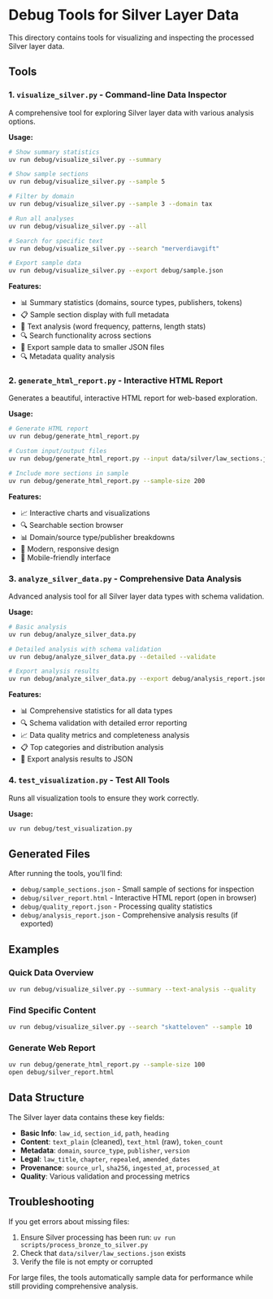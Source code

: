 # Debug Tools for Silver Layer Data

This directory contains tools for visualizing and inspecting the processed Silver layer data.

## Tools

### 1. `visualize_silver.py` - Command-line Data Inspector

A comprehensive tool for exploring Silver layer data with various analysis options.

**Usage:**
```bash
# Show summary statistics
uv run debug/visualize_silver.py --summary

# Show sample sections
uv run debug/visualize_silver.py --sample 5

# Filter by domain
uv run debug/visualize_silver.py --sample 3 --domain tax

# Run all analyses
uv run debug/visualize_silver.py --all

# Search for specific text
uv run debug/visualize_silver.py --search "merverdiavgift"

# Export sample data
uv run debug/visualize_silver.py --export debug/sample.json
```

**Features:**
- 📊 Summary statistics (domains, source types, publishers, tokens)
- 📋 Sample section display with full metadata
- 📝 Text analysis (word frequency, patterns, length stats)
- 🔍 Search functionality across sections
- 📁 Export sample data to smaller JSON files
- 🔍 Metadata quality analysis

### 2. `generate_html_report.py` - Interactive HTML Report

Generates a beautiful, interactive HTML report for web-based exploration.

**Usage:**
```bash
# Generate HTML report
uv run debug/generate_html_report.py

# Custom input/output files
uv run debug/generate_html_report.py --input data/silver/law_sections.json --output debug/report.html

# Include more sections in sample
uv run debug/generate_html_report.py --sample-size 200
```

**Features:**
- 📈 Interactive charts and visualizations
- 🔍 Searchable section browser
- 📊 Domain/source type/publisher breakdowns
- 🎨 Modern, responsive design
- 📱 Mobile-friendly interface

### 3. `analyze_silver_data.py` - Comprehensive Data Analysis

Advanced analysis tool for all Silver layer data types with schema validation.

**Usage:**
```bash
# Basic analysis
uv run debug/analyze_silver_data.py

# Detailed analysis with schema validation
uv run debug/analyze_silver_data.py --detailed --validate

# Export analysis results
uv run debug/analyze_silver_data.py --export debug/analysis_report.json
```

**Features:**
- 📊 Comprehensive statistics for all data types
- 🔍 Schema validation with detailed error reporting
- 📈 Data quality metrics and completeness analysis
- 📋 Top categories and distribution analysis
- 💾 Export analysis results to JSON

### 4. `test_visualization.py` - Test All Tools

Runs all visualization tools to ensure they work correctly.

**Usage:**
```bash
uv run debug/test_visualization.py
```

## Generated Files

After running the tools, you'll find:

- `debug/sample_sections.json` - Small sample of sections for inspection
- `debug/silver_report.html` - Interactive HTML report (open in browser)
- `debug/quality_report.json` - Processing quality statistics
- `debug/analysis_report.json` - Comprehensive analysis results (if exported)

## Examples

### Quick Data Overview
```bash
uv run debug/visualize_silver.py --summary --text-analysis --quality
```

### Find Specific Content
```bash
uv run debug/visualize_silver.py --search "skatteloven" --sample 10
```

### Generate Web Report
```bash
uv run debug/generate_html_report.py --sample-size 100
open debug/silver_report.html
```

## Data Structure

The Silver layer data contains these key fields:

- **Basic Info**: `law_id`, `section_id`, `path`, `heading`
- **Content**: `text_plain` (cleaned), `text_html` (raw), `token_count`
- **Metadata**: `domain`, `source_type`, `publisher`, `version`
- **Legal**: `law_title`, `chapter`, `repealed`, `amended_dates`
- **Provenance**: `source_url`, `sha256`, `ingested_at`, `processed_at`
- **Quality**: Various validation and processing metrics

## Troubleshooting

If you get errors about missing files:
1. Ensure Silver processing has been run: `uv run scripts/process_bronze_to_silver.py`
2. Check that `data/silver/law_sections.json` exists
3. Verify the file is not empty or corrupted

For large files, the tools automatically sample data for performance while still providing comprehensive analysis.
